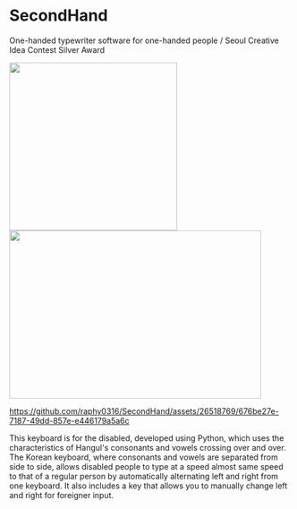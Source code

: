 # SecondHand
One-handed typewriter software for one-handed people / Seoul Creative Idea Contest Silver Award

<img src="https://github.com/raphy0316/SecondHand/assets/26518769/4b33e8d7-4b9a-4f25-b525-c12c3343db39"  width="300" height="300"/>
<img src="https://github.com/raphy0316/SecondHand/assets/26518769/19e3deb8-4d94-40bc-9468-73b8c12d62ff"  width="450" height="300"/>


https://github.com/raphy0316/SecondHand/assets/26518769/676be27e-7187-49dd-857e-e446179a5a6c





This keyboard is for the disabled, developed using Python, which uses the characteristics of Hangul's consonants and vowels crossing over and over. The Korean keyboard, where consonants and vowels are separated from side to side, allows disabled people to type at a speed almost same speed to that of a regular person by automatically alternating left and right from one keyboard. It also includes a key that allows you to manually change left and right for foreigner input.


